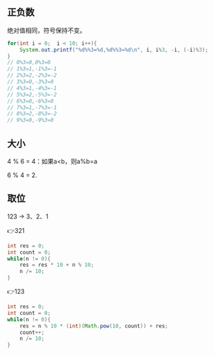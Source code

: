 ## 正负数

绝对值相同，符号保持不变。

```java
for(int i = 0;  i < 10; i++){
    System.out.printf("%d%%3=%d,%d%%3=%d\n", i, i%3, -i, (-i)%3);
}
// 0%3=0,0%3=0
// 1%3=1,-1%3=-1
// 2%3=2,-2%3=-2
// 3%3=0,-3%3=0
// 4%3=1,-4%3=-1
// 5%3=2,-5%3=-2
// 6%3=0,-6%3=0
// 7%3=1,-7%3=-1
// 8%3=2,-8%3=-2
// 9%3=0,-9%3=0
```

## 大小

4 % 6 = 4：如果a<b，则a%b=a

6 % 4 = 2.

## 取位

123 → 3、2、1

👉321

```java
int res = 0;
int count = 0;
while(n != 0){
	res = res * 10 + n % 10;
    n /= 10;
}
```

👉123

```java
int res = 0;
int count = 0;
while(n != 0){
    res = n % 10 * (int)(Math.pow(10, count)) + res;
    count++;
    n /= 10;
}
```

